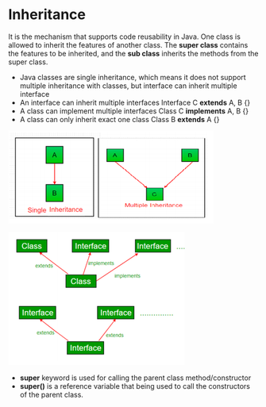 # Inheritance

It is the mechanism that supports code reusability in Java. One class is allowed to inherit the features of another class. The **super class** contains the features to be inherited, and the **sub class** inherits the methods from the super class. 

* Java classes are single inheritance, which means it does not support multiple inheritance with classes, but interface can inherit multiple interface
* An interface can inherit multiple interfaces Interface C **extends** A, B {} 
* A class can implement multiple interfaces Class C **implements** A, B {}
* A class can only inherit exact one class Class B **extends** A {}

![](../../.gitbook/assets/image%20%281%29.png)

![](../../.gitbook/assets/image%20%282%29.png)

* **super** keyword is used for calling the parent class method/constructor
* **super\(\)** is a reference variable that being used to call the constructors of the parent class.

